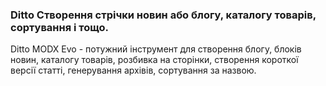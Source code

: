 
<meta http-equiv="Content-Type" content="text/html; charset=utf-8">
<h3>Ditto Створення стрічки новин або блогу, каталогу товарів, сортування і тощо.</h3>
Ditto MODX Evo - потужний інструмент для створення блогу, блоків новин, каталогу товарів, розбивка на сторінки, створення короткої версії статті, генерування архівів, сортування за назвою.
